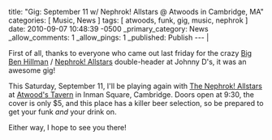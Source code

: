 title: "Gig: September 11 w/ Nephrok! Allstars @ Atwoods in Cambridge, MA"
categories: [ Music, News ]
tags: [ atwoods, funk, gig, music, nephrok ]
date: 2010-09-07 10:48:39 -0500
_primary_category: News
_allow_comments: 1
_allow_pings: 1
_published: Publish
--- |

First of all, thanks to everyone who came out last friday for the crazy [Big Ben Hillman][bbh] / [Nephrok! Allstars][neph] double-header at Johnny D's, it was an awesome gig!

This Saturday, September 11, I'll be playing again with [The Nephrok! Allstars][neph] at [Atwood's Tavern](http://www.yelp.com/biz/atwoods-tavern-cambridge) in Inman Square, Cambridge. Doors open at 9:30, the cover is only $5, and this place has a killer beer selection, so be prepared to get your funk _and_ your drink on.

Either way, I hope to see you there!

[bbh]: http://bigbenhillman.com
[neph]: http://www.facebook.com/pages/The-Nephrok-Allstars/111607792199206

